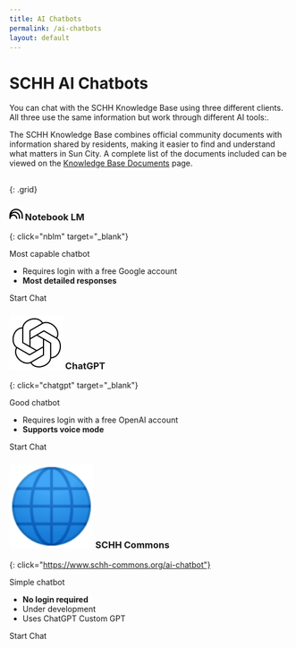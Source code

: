 ```yaml
---
title: AI Chatbots
permalink: /ai-chatbots
layout: default
---
```


# SCHH AI Chatbots

You can chat with the SCHH Knowledge Base using three different clients. All three use the same information but work through different AI tools:.

The SCHH Knowledge Base combines official community documents with information shared by residents, making it easier to find and understand what matters in Sun City. A complete list of the documents included can be viewed on the [Knowledge Base Documents](/knowledge-base) page.

##
{: .grid}


### ![Notebook LM logo](notebooklm.svg) Notebook LM
{: click="nblm" target="_blank"}

Most capable chatbot
- Requires login with a free Google account
- **Most detailed responses**

<sl-button variant="primary" href="nblm" target="_blank">Start Chat</sl-button>


### ![OpenAI logo](openai.svg) ChatGPT
{: click="chatgpt" target="_blank"}

Good chatbot
- Requires login with a free OpenAI account
- **Supports voice mode**

<sl-button variant="primary" href="chatgpt" target="_blank">Start Chat</sl-button>


### ![SCHH Commons logo](/assets/images/favicon.ico) SCHH Commons
{: click="https://www.schh-commons.org/ai-chatbot"}

Simple chatbot
- **No login required**
- Under development
- Uses ChatGPT Custom GPT

<sl-button variant="primary" href="https://www.schh-commons.org/ai-chatbot" target="_blank">Start Chat</sl-button>
